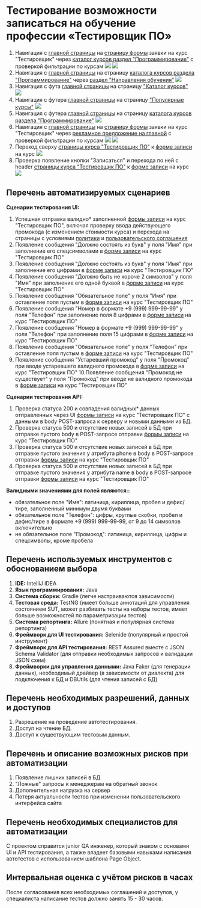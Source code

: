 # Тестирование возможности записаться на обучение профессии «Тестировщик ПО»

1. Навигация с [главной страницы](https://netology.ru/) на [страницу формы](https://netology.ru/programs/qa) заявки на курс "Тестировщик" через [каталог курсов раздел "Программирование"](https://netology.ru/development) с проверкой фильтрации по курсам
	 ![](image/1.png)
	 ![](image/2.png)
2. Навигация с [главной страницы](https://netology.ru/) на страницу [каталога курсов раздела "Программирование"](https://netology.ru/development) через [раздел "Направления обучения"](https://netology.ru/#/directions) 
	 ![](image/3.png)
 3. Навигация с фута [главной страницы](https://netology.ru/) на страницу ["Каталог курсов"](https://netology.ru/navigation)
	 ![](image/4.png)
3. Навигация с футера [главной страницы](https://netology.ru/) на страницу ["Популярные курсы"](https://netology.ru/popular)
	![](image/5.png)
 4. Навигация с футера [главной страницы](https://netology.ru/) на страницу [каталога курсов раздела "Программирование"](https://netology.ru/development)
	 ![](image/6.png)
 5. Навигация с [главной страницы](https://netology.ru/) на [страницу формы](https://netology.ru/programs/qa) заявки на курс "Тестировщик" через [рекламное предложение на главной](https://netology.ru/development) с проверкой фильтрации по курсам
	 ![](image/7.png)
     ![](image/8.png)
 6. Переход сверху [страницы курса "Тестировщик ПО"](https://netology.ru/programs/qa#/) к [форме записи](https://netology.ru/programs/qa#/order) на курс
	 ![](image/9.png)
 7.  Проверка появление кнопки "Записаться" и перехода по ней с header [страницы курса "Тестировщик ПО"](https://netology.ru/programs/qa#/) к [форме записи](https://netology.ru/programs/qa#/order) на курс
	 ![](image/10.png)

## Перечень автоматизируемых сценариев

**Сценарии тестирования UI:**

1. Успешная отправка валидно* заполненной [формы записи](https://netology.ru/programs/qa#/order) на курс "Тестировщик ПО", включая проверку ввода действующего промокода (с изменением стоимости курса) и перехода на страницы с условиями [политики](https://netology.ru/legal/11)  и  [пользовательского соглашения](https://netology.ru/legal/6)
2. Появление сообщения "Должно состоять из букв" у поля "Имя" при заполнение его спецсимволами в [форме записи](https://netology.ru/programs/qa#/order) на курс "Тестировщик ПО"
3. Появление сообщения "Должно состоять из букв" у поля "Имя" при заполнение его цифрами в [форме записи](https://netology.ru/programs/qa#/order) на курс "Тестировщик ПО"
4. Появление сообщения "Должно быть не короче 2 символов" у поля "Имя" при заполнение его одной буквой в [форме записи](https://netology.ru/programs/qa#/order) на курс "Тестировщик ПО"
5. Появление сообщения "Обязательное поле" у поля "Имя" при оставление поля пустым в [форме записи](https://netology.ru/programs/qa#/order) на курс "Тестировщик ПО"
6. Появление сообщения "Номер в формате +9 (999) 999-99-99" у поля "Телефон" при заполнение поля 8 цифрами в [форме записи](https://netology.ru/programs/qa#/order) на курс "Тестировщик ПО"
7. Появление сообщения "Номер в формате +9 (999) 999-99-99" у поля "Телефон" при заполнение поля 15 цифрами в [форме записи](https://netology.ru/programs/qa#/order) на курс "Тестировщик ПО"
8. Появление сообщения "Обязательное поле" у поля "Телефон" при оставление поля пустым в [форме записи](https://netology.ru/programs/qa#/order) на курс "Тестировщик ПО"
9. Появление сообщения "Устаревший промокод" у поля "Промокод" при вводе устаревшего валидного промокода в [форме записи](https://netology.ru/programs/qa#/order) на курс "Тестировщик ПО"
10.Появление сообщения "Промокод не существует" у поля "Промокод" при вводе не валидного промокода в [форме записи](https://netology.ru/programs/qa#/order) на курс "Тестировщик ПО" 

**Сценарии тестирования API:**

1. Проверка статуса 200 и совпадения валидных* данных отправленных через UI [формы записи](https://netology.ru/programs/qa#/order) на курс "Тестировщик ПО" с данными в body POST-запроса к серверу и новыми данными из БД. 
2. Проверка статуса 500 и отсутствие новых записей в БД при отправке пустого body в POST-запросе отправки [формы записи](https://netology.ru/programs/qa#/order) на курс "Тестировщик ПО"
3. Проверка статуса 500 и отсутствие новых записей в БД при отправке пустого значения у атрибута phone в body в POST-запросе отправки [формы записи](https://netology.ru/programs/qa#/order) на курс "Тестировщик ПО"
4. Проверка статуса 500 и отсутствие новых записей в БД при отправке пустого значения у атрибута name в body в POST-запросе отправки [формы записи](https://netology.ru/programs/qa#/order) на курс "Тестировщик ПО"


**Валидными значениями для полей являются::**

- обязательное поле "Имя": латиница, кириллица, пробел и дефис/тире, заполненный минимум двумя буквами
- обязательное поле "Телефон": цифры, круглые скобки, пробел и дефис/тире в формате +9 (999) 999-99-99, от 9 до 14 символов включительно
- не обязательное поле "Промокод": латиница, кириллица, цифры и спецсимволы, кроме пробела

## Перечень используемых инструментов с обоснованием выбора

 1. **IDE:** IntelliJ IDEA
 2. **Язык программирования:** Java
 3. **Система сборки:** Gradle (легче настраиваются зависимости)
 4. **Тестовая среда:** TestNG (имеет больше аннотаций для управления состоянием SUT, может разбивать тесты на наборы тестов, имеет больше возможностей по параметризации тестов)
 5. **Система репортинга:** Allure (понятная и популярная система репортинга)
 6. **Фреймворк для UI тестирования:** Selenide (популярный и простой инструмент)
 7. **Фреймворк для API тестирования:** REST Assured вместе с JSON Schema Validator (для отправки необходимых запросов и валидации JSON схем)
 8. **Фреймворки для управления данными:** Java Faker (для генерации данных), необходимый драйвер (в зависимости от диалекта) для подключения к БД и DBUtils (для чтения записей с БД)

## Перечень необходимых разрешений, данных и доступов

 1. Разрешение на проведение автотестирования.
 2. Доступ на чтение БД.
 3. Доступ к существующим тестовым данным.

## Перечень и описание возможных рисков при автоматизации

 1. Появление лишних записей в БД
 2. "Ложные" запросы к менеджерам на обратный звонок
 3. Дополнительная нагрузка на сервер 
 4. Потеря актуальности тестов при изменении пользовательского интерфейса сайта

## Перечень необходимых специалистов для автоматизации

С проектом справится junior QA инженер, который знаком с основами UI и API тестирования, а также владеет базовыми навыками написания автотестов с использованием шаблона Page Object.

## Интервальная оценка с учётом рисков в часах

После согласования всех необходимых соглашений и доступов, у специалиста написание тестов должно занять 15 - 30 часов.